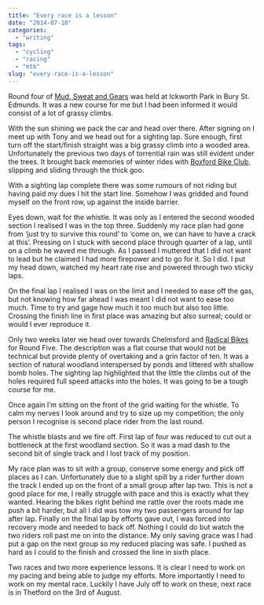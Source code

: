 ```yaml
---
title: "Every race is a lesson"
date: "2014-07-10"
categories:
  - "writing"
tags:
  - "cycling"
  - "racing"
  - "mtb"
slug: "every-race-is-a-lesson"
---
```


Round four of [Mud, Sweat and Gears](https://www.mudsweatgears.co.uk) was held at Ickworth Park in Bury St. Edmunds. It was a new course for me but I had been informed it would consist of a lot of grassy climbs.

With the sun shining we pack the car and head over there. After signing on I meet up with Tony and we head out for a sighting lap. Sure enough, first turn off the start/finish straight was a big grassy climb into a wooded area. Unfortunately the previous two days of torrential rain was still evident under the trees. It brought back memories of winter rides with [Boxford Bike Club](https://www.boxfordbikeclub.co.uk), slipping and sliding through the thick goo.

With a sighting lap complete there was some rumours of not riding but having paid my dues I hit the start line. Somehow I was gridded and found myself on the front row, up against the inside barrier.

Eyes down, wait for the whistle.
It was only as I entered the second wooded section I realised I was in the top three. Suddenly my race plan had gone from ‘just try to survive this round’ to ‘come on, we can have to have a crack at this’. Pressing on I stuck with second place through quarter of a lap, until on a climb he waved me through. As I passed I muttered that I did not want to lead but he claimed I had more firepower and to go for it. So I did. I put my head down, watched my heart rate rise and powered through two sticky laps.

On the final lap I realised I was on the limit and I needed to ease off the gas, but not knowing how far ahead I was meant I did not want to ease too much. Time to try and gage how much it too much but also too little.
Crossing the finish line in first place was amazing but also surreal; could or would I ever reproduce it.

Only two weeks later we head over towards Chelmsford and [Radical Bikes](https://radicalbikes.co.uk) for Round Five. The description was a flat course that would not be technical but provide plenty of overtaking and a grin factor of ten. It was a section of natural woodland interspersed by ponds and littered with shallow bomb holes. The sighting lap highlighted that the little the climbs out of the holes required full speed attacks into the holes. It was going to be a tough course for me.

Once again I’m sitting on the front of the grid waiting for the whistle. To calm my nerves I look around and try to size up my competition; the only person I recognise is second place rider from the last round.

The whistle blasts and we fire off. First lap of four was reduced to cut out a bottleneck at the first woodland section. So it was a mad dash to the second bit of single track and I lost track of my position.

My race plan was to sit with a group, conserve some energy and pick off places as I can. Unfortunately due to a slight spill by a rider further down the track I ended up on the front of a small group after lap two. This is not a good place for me, I really struggle with pace and this is exactly what they wanted. Hearing the bikes right behind me rattle over the roots made me push a bit harder, but all I did was tow my two passengers around for lap after lap.
Finally on the final lap by efforts gave out, I was forced into recovery mode and needed to back off. Nothing I could do but watch the two riders roll past me on into the distance. My only saving grace was I had put a gap on the next group so my reduced placing was safe. I pushed as hard as I could to the finish and crossed the line in sixth place.

Two races and two more experience lessons. It is clear I need to work on my pacing and being able to judge my efforts. More importantly I need to work on my mental race. Luckily I have July off to work on these, next race is in Thetford on the 3rd of August.
